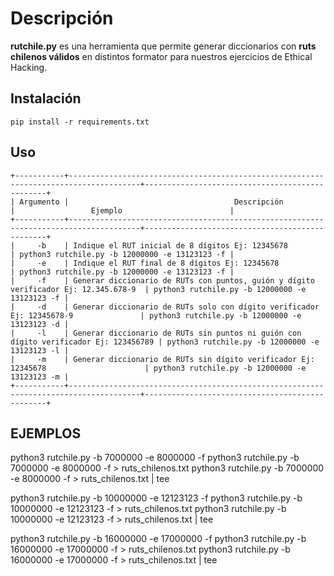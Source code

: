 

# Descripción

**rutchile.py** es una herramienta que permite generar diccionarios con **ruts chilenos válidos** en distintos formator para nuestros ejercicios de Ethical Hacking.



## Instalación

```
pip install -r requirements.txt
```

## Uso

```
+-----------+--------------------------------------------------------------------------------------+------------------------------------------------+
| Argumento |                                     Descripción                                      |                 Ejemplo                        |
+-----------+--------------------------------------------------------------------------------------+------------------------------------------------+
|     -b    | Indique el RUT inicial de 8 dígitos Ej: 12345678                                     | python3 rutchile.py -b 12000000 -e 13123123 -f |
|     -e    | Indique el RUT final de 8 dígitos Ej: 12345678                                       | python3 rutchile.py -b 12000000 -e 13123123 -f |
|     -f    | Generar diccionario de RUTs con puntos, guión y dígito verificador Ej: 12.345.678-9  | python3 rutchile.py -b 12000000 -e 13123123 -f |
|     -d    | Generar diccionario de RUTs solo con dígito verificador Ej: 12345678-9               | python3 rutchile.py -b 12000000 -e 13123123 -d |
|     -l    | Generar diccionario de RUTs sin puntos ni guión con dígito verificador Ej: 123456789 | python3 rutchile.py -b 12000000 -e 13123123 -l |
|     -m    | Generar diccionario de RUTs sin dígito verificador Ej: 12345678                      | python3 rutchile.py -b 12000000 -e 13123123 -m |
+-----------+--------------------------------------------------------------------------------------+------------------------------------------------+
```

## EJEMPLOS

python3 rutchile.py  -b 7000000 -e 8000000 -f
python3 rutchile.py  -b 7000000 -e 8000000 -f > ruts_chilenos.txt
python3 rutchile.py  -b 7000000 -e 8000000 -f > ruts_chilenos.txt | tee

python3 rutchile.py  -b 10000000 -e 12123123 -f
python3 rutchile.py  -b 10000000 -e 12123123 -f > ruts_chilenos.txt
python3 rutchile.py  -b 10000000 -e 12123123 -f > ruts_chilenos.txt | tee

python3 rutchile.py  -b 16000000 -e 17000000 -f
python3 rutchile.py  -b 16000000 -e 17000000 -f > ruts_chilenos.txt
python3 rutchile.py  -b 16000000 -e 17000000 -f > ruts_chilenos.txt | tee
